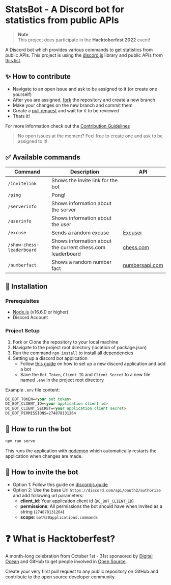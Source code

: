 # StatsBot - A Discord bot for statistics from public APIs

> **Note** <br>
> This project does participate in the **Hacktoberfest 2022** event! 

A Discord bot which provides various commands to get statistics from public APIs. This project is using the [discord.js](https://discord.js.org/) library and public APIs from [this list](https://github.com/public-apis/public-apis).

## :sparkles: How to contribute

- Navigate to an open issue and ask to be assigned to it (or create one yourself)
- After you are assigned, [fork](https://docs.github.com/en/get-started/quickstart/fork-a-repo) the repository and create a new branch
- Make your changes on the new branch and commit them
- Create a [pull request](https://docs.github.com/en/pull-requests/collaborating-with-pull-requests/proposing-changes-to-your-work-with-pull-requests/creating-a-pull-request) and wait for it to be reviewed
- Thats it! 

For more information check out the [Contribution Guidelines](CONTRIBUTING.md)

> No open issues at the moment? Feel free to create one and ask to be assigned to it!

## :white_check_mark: Available commands

<!-- markdown table -->
| Command                   | Description                                               | API                                                             |
| ------------------------- | --------------------------------------------------------- | --------------------------------------------------------------- |
| `/invitelink`             | Shows the invite link for the bot                         |                                                                 |
| `/ping`                   | Pong!                                                     |                                                                 |
| `/serverinfo`             | Shows information about the server                        |                                                                 |
| `/userinfo`               | Shows information about the user                          |                                                                 |
| `/excuse`                 | Sends a random excuse                                     | [Excuser](https://excuser.herokuapp.com/)                       |
| `/show-chess-leaderboard` | Shows information about the current chess.com leaderboard | [chess.com](https://www.chess.com/news/view/published-data-api) |
| `/numberfact` | Shows a random number fact | [numbersapi.com](http://numbersapi.com/) |


## :wrench: Installation

### Prerequisites

- [Node.js](https://nodejs.org/en/download/) (v16.6.0 or higher)
- Discord Account 


### Project Setup

1. Fork or Clone the repository to your local machine 
2. Navigate to the project root directory (location of package.json)
3. Run the command `npm install` to install all dependencies
4. Setting up a discord bot application
   - Follow [this guide](https://discordjs.guide/preparations/setting-up-a-bot-application.html) on how to set up a new discord application and add a bot
   - Save the `Bot Token`, `Client ID` and `Client Secret` to a new file named `.env` in the project root directory

Example `.env` file content:

```html
DC_BOT_TOKEN=<your bot token>
DC_BOT_CLIENT_ID=<your application client id>
DC_BOT_CLIENT_SECRET=<your application client secret>
DC_BOT_PERMISSIONS=274878131264
```


## :rocket: How to run the bot

```sh
npm run serve
```

This runs the application with [nodemon](https://www.npmjs.com/package/nodemon) which automatically restarts the application when changes are made.


## :link: How to invite the bot

- Option 1: Follow this guide on [discordjs.guide](https://discordjs.guide/preparations/adding-your-bot-to-servers.html)
- Option 2: Use the base Url `https://discord.com/api/oauth2/authorize` and add following url parameters:
  - **client_id**: Your application client id (`DC_BOT_CLIENT_ID`)
  - **permissions**: All permissions the bot should have when invited as a string (`274878131264`)
  - **scope**: `bot%20applications.commands`


# :question: What is Hacktoberfest?

A month-long celebration from October 1st - 31st sponsored by [Digital Ocean](https://hacktoberfest.com/) and GitHub to get people involved in [Open Source](https://github.com/open-source).

Create your very first pull request to any public repository on GitHub and contribute to the open source developer community.
